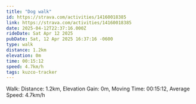 ```yaml
---
title: "Dog walk"
id: https://strava.com/activities/14160018385
link: https://strava.com/activities/14160018385
date: 2025-04-12T22:37:16.000Z
rideDate: Sat Apr 12 2025
pubDate: Sat, 12 Apr 2025 16:37:16 -0600
type: walk
distance: 1.2km
elevation: 0m
time: 00:15:12
speed: 4.7km/h
tags: kuzco-tracker
---
```

Walk: Distance: 1.2km, Elevation Gain: 0m, Moving Time: 00:15:12, Average Speed: 4.7km/h